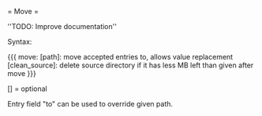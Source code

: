 = Move =

''TODO: Improve documentation''

Syntax:

{{{
move:
  [path]: move accepted entries to, allows value replacement
  [clean_source]: delete source directory if it has less MB left than given after move
}}}

[] = optional

Entry field "to" can be used to override given path.